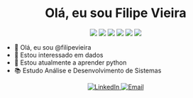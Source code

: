 <h1 align="center">Olá, eu sou Filipe Vieira</h1>

<p align="center">
  <img src="https://img.shields.io/badge/Python-3776AB?style=for-the-badge&logo=python&logoColor=white"/>
  <img src="https://img.shields.io/badge/SQL-3776AB?style=for-the-badge&logo=databricks&logoColor=white"/>
  <img src="https://img.shields.io/badge/Azure-0078D4?style=for-the-badge&logo=microsoft-azure&logoColor=white"/>
  <img src="https://img.shields.io/badge/Postman-FF6C37?style=for-the-badge&logo=postman&logoColor=white"/>
  <img src="https://img.shields.io/badge/Intercom-1F8FFF?style=for-the-badge&logo=intercom&logoColor=white"/>
  <img src="https://img.shields.io/badge/API-FF6C37?style=for-the-badge&logo=api&logoColor=white"/>
</p>

- 👋 Olá, eu sou @filipevieira
- 👀 Estou interessado em dados
- 🌱 Estou atualmente a aprender python
- 📚 Estudo Análise e Desenvolvimento de Sistemas

<p align="center">
  <a href="https://www.linkedin.com/in/filipevieiradossantos/">
    <img src="https://img.shields.io/badge/LinkedIn-0077B5?style=for-the-badge&logo=linkedin&logoColor=white" alt="LinkedIn"/>
  </a>
  <a href="mailto:contato@filipevieira.com.br">
    <img src="https://img.shields.io/badge/Email-D14836?style=for-the-badge&logo=gmail&logoColor=white" alt="Email"/>
  </a>
</p>

<!---
filipevieiradossantos/filipevieiradossantos is a ✨ special ✨ repository because its `README.md` (this file) appears on your GitHub profile.
You can click the Preview link to take a look at your changes.
--->

